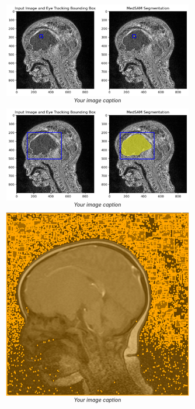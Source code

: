 <p align="center">
  <img src="./img/bbox-example-eye-tracking-1.png" alt="Your image description" width="500"/>
  <br>
  <i>Your image caption</i>
</p>

<p align="center">
  <img src="./img/bbox-example-eye-tracking-manual-annot.png" alt="Your image description" width="500"/>
  <br>
  <i>Your image caption</i>
</p>

<p align="center">
  <img src="./img/bbox-example-cv2-findContours.png" alt="Your image description" width="500"/>
  <br>
  <i>Your image caption</i>
</p>